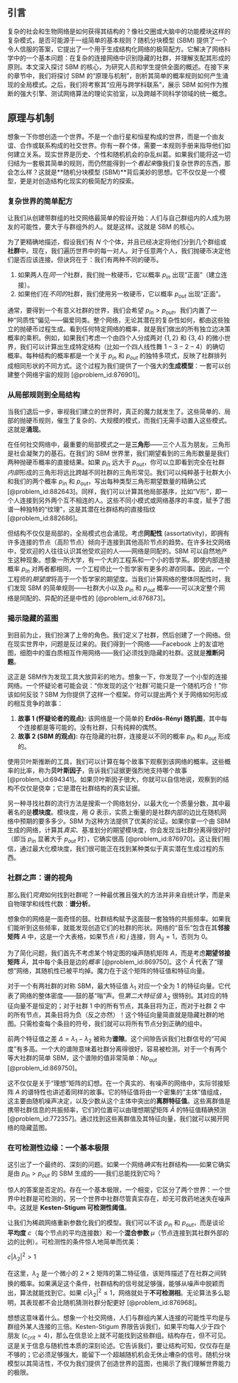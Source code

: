 ## 引言
复杂的社会和生物网络是如何获得其结构的？像社交圈或大脑中的功能模块这样的复杂模式，是否可能源于一组简单的基本规则？随机分块模型 (SBM) 提供了一个令人信服的答案，它提出了一个用于生成结构化网络的极简配方。它解决了网络科学中的一个基本问题：在复杂的连接网络中识别隐藏的社群，并理解支配其形成的原则。本文深入探讨 SBM 的核心，为研究人员和学生提供全面的概述。在接下来的章节中，我们将探讨 SBM 的“原理与机制”，剖析其简单的概率规则如何产生涌现的全局模式。之后，我们将考察其“应用与跨学科联系”，展示 SBM 如何作为推断的强大引擎、测试网络算法的理论实验室，以及跨越不同科学领域的统一概念。

## 原理与机制

想象一下你想创造一个世界。不是一个由行星和恒星构成的世界，而是一个由友谊、合作或联系构成的社交世界。你有一群个体，需要一本规则手册来指导他们如何建立关系。现实世界是历史、个性和随机机会的杂乱纠葛。如果我们能将这一切归结为一套极其简单的规则，而仍然能得到一个*看起来*像我们复杂世界的东西，那会怎么样？这就是**随机分块模型 (SBM)**背后美妙的思想。它不仅仅是一个模型，更是对创造结构化现实的极简配方的探索。

### 复杂世界的简单配方

让我们从创建带群组的社交网络最简单的假设开始：人们与自己群组内的人成为朋友的可能性，要大于与群组外的人。就是这样。这就是 SBM 的核心。

为了更精确地描述，假设我们有 $N$ 个个体，并且已经决定将他们分到几个群组或**社群**中。现在，我们遍历世界中的每一对人。对于任意两个人，我们抛硬币决定他们是否应该连接。但诀窍在于：我们有两种不同的硬币。

1.  如果两人在*同一个*社群，我们抛一枚硬币，它以概率 $p_{in}$ 出现“正面”（建立连接）。
2.  如果他们在*不同的*社群，我们使用另一枚硬币，它以概率 $p_{out}$ 出现“正面”。

通常，要得到一个有意义社群的世界，我们会希望 $p_{in} > p_{out}$。我们内置了一种“同质性”偏见——偏爱同类。整个网络，无论其潜在的复杂性如何，都由这些独立的抛硬币过程生成。看到任何特定网络的概率，就是我们做出的所有独立边决策概率的乘积。例如，如果我们考虑一个由四个人分成两对 $\{1,2\}$ 和 $\{3,4\}$ 的微小世界，我们可以计算出生成特定结构（比如一个四人线性舞 $1-3-2-4$）的确切概率。每种结构的概率都是一个关于 $p_{in}$ 和 $p_{out}$ 的独特多项式，反映了社群排列成相同形状的不同方式。这个过程为我们提供了一个强大的**生成模型**：一套可以创建整个网络宇宙的规则 [@problem_id:876901]。

### 从局部规则到全局结构

当我们退后一步，审视我们建立的世界时，真正的魔力就发生了。这些简单的、局部的抛硬币规则，催生了复杂的、大规模的模式，而我们无需手动置入这些模式。这就是**涌现**。

在任何社交网络中，最重要的局部模式之一是**三角形**——三个人互为朋友。三角形是社会凝聚力的基石。在我们的 SBM 世界里，我们期望看到的三角形数量是我们两种抛硬币概率的直接结果。如果 $p_{in}$ 远大于 $p_{out}$，你可以立即看到完全在社群*内部*形成的三角形将远比跨越不同社群的三角形常见。我们可以纯粹基于社群大小和我们的两个概率 $p_{in}$ 和 $p_{out}$，写出每种类型三角形期望数量的精确公式 [@problem_id:882643]。同样，我们可以计算其他局部基序，比如“V形”，即一个人连接到另外两个互不相连的人。这些不同小模式或网络基序的丰度，赋予了图谱一种独特的“纹理”，这是其潜在社群结构的直接指纹 [@problem_id:882686]。

但结构不仅仅是局部的，全局模式也会涌现。考虑**同配性** (assortativity)，即拥有许多连接的节点（高阶节点）倾向于连接到其他高阶节点的趋势。在许多社交网络中，受欢迎的人往往认识其他受欢迎的人——网络是同配的。SBM 可以自然地产生这种现象。想象一所大学，有一个大的工程系和一个小的哲学系。即使内部连接概率 $p_{in}$ 对两者都相同，一个工程师比一个哲学家有更多的*潜在*同事。因此，一个工程师的*期望度*将高于一个哲学家的期望度。当我们计算网络的整体同配性时，我们发现 SBM 的简单规则——社群大小以及 $p_{in}$ 和 $p_{out}$ 概率——可以决定整个网络是同配的、异配的还是中性的 [@problem_id:876873]。

### 揭示隐藏的蓝图

到目前为止，我们扮演了上帝的角色。我们定义了社群，然后创建了一个网络。但在现实世界中，问题是反过来的。我们得到一个网络——Facebook 上的友谊地图，细胞中的蛋白质相互作用网络——我们必须找到隐藏的社群。这就是**推断问题**。

这正是 SBM作为发现工具大放异彩的地方。想象一下，你发现了一个小型的连接网络。一个怀疑论者可能会说：“你发现的这个'社群'可能只是一个随机巧合！”你该如何反驳？SBM 为你提供了这样一个框架。你可以提出两个关于网络如何形成的相互竞争的故事：

1.  **故事 1 (怀疑论者的观点):** 该网络是一个简单的 **Erdős-Rényi 随机图**，其中每个连接都是等可能的。没有社群，只有纯粹的偶然。
2.  **故事 2 (SBM 的观点):** 存在隐藏的社群，连接是以不同的概率 $p_{in}$ 和 $p_{out}$ 形成的。

使用贝叶斯推断的工具，我们可以计算在每个故事下观察到该网络的概率。这些概率的比率，称为**贝叶斯因子**，告诉我们证据更强烈地支持哪个故事 [@problem_id:694341]。如果贝叶斯因子很大，你就可以自信地说，观察到的结构不仅仅是侥幸；它是潜在社群结构的真实证据。

另一种寻找社群的流行方法是搜索一个网络划分，以最大化一个质量分数，其中最著名的是**模块度**。模块度，用 $Q$ 表示，实质上衡量的是社群内部的边比在随机网络中预期的要多多少。SBM 为这种方法提供了优美的论证。如果你拿一个由 SBM 生成的网络，计算其*真实*、基准划分的期望模块度，你会发现当社群分离得很好时（即当 $p_{in}$ 显著大于 $p_{out}$ 时），它确实很高 [@problem_id:876970]。这让我们相信，通过最大化模块度，我们很可能正在找到某种类似于真实潜在生成过程的东西。

### 社群之声：谱的视角

那么我们*究竟*如何找到社群呢？一种最优雅且强大的方法并非来自统计学，而是来自物理学和线性代数：**谱分析**。

想象你的网络是一面奇怪的鼓。社群结构赋予这面鼓一套独特的共振频率。如果我们能听到这些频率，就能发现创造它们的社群的形状。网络的“音乐”包含在其**邻接矩阵** $A$ 中，这是一个大表格，如果节点 $i$ 和 $j$ 连接，则 $A_{ij}=1$，否则为 $0$。

为了简化问题，我们首先不考虑某个特定图的噪声随机矩阵 $A$，而是考虑**期望邻接矩阵** $\bar{A}$，其中每个条目是边的*概率* [@problem_id:869750]。这个 $\bar{A}$ 代表了“理想”网络，其随机性已被平均掉。魔力在于这个矩阵的特征值和特征向量。

对于一个有两社群的对称 SBM，最大特征值 $\lambda_1$ 对应一个全为 1 的特征向量。它代表了网络的整体密度——鼓的基“嗡”声。但*第二大特征值* $\lambda_2$ 很特别。其对应的特征向量不是恒定的；对于社群 1 中的所有节点，其条目将为正，而对于社群 2 中的所有节点，其条目将为负（反之亦然）！这个特征向量简直就是隐藏社群的地图。只需检查每个条目的符号，我们就可以将所有节点分到正确的组中。

前两个特征值之差 $\Delta = \lambda_1 - \lambda_2$ 被称为**谱隙**。这个间隙告诉我们社群信号的“可闻度”有多高。一个大的谱隙意味着社群分离得很好，容易被检测。对于一个有两个等大社群的简单 SBM，这个谱隙的值非常简单：$N p_{out}$ [@problem_id:869750]。

这不仅仅是关于“理想”矩阵的幻想。在一个真实的、有噪声的网络中，实际邻接矩阵 $A$ 的谱特性也讲述着同样的故事。它的特征值将由一个密集的“主体”值组成，这主要由随机噪声决定，以及少数从这个主体中突出的**离群特征值**。这些离群值是携带社群信息的共振频率，它们的位置可以由理想期望矩阵 $\bar{A}$ 的特征值精确预测 [@problem_id:772357]。通过找到这些离群值及其特征向量，我们就可以揭开网络的隐藏蓝图。

### 在可检测性边缘：一个基本极限

这引出了一个最终的、深刻的问题。如果一个网络*确实*有社群结构——如果它确实是由 $p_{in} > p_{out}$ 的 SBM 生成的——我们总能找到它吗？

惊人的答案是否定的。存在一个基本极限，一个相变，它区分了两个世界：一个世界中社群是可检测的，另一个世界中社群尽管真实存在，却无可救药地迷失在噪声中。这就是 **Kesten-Stigum 可检测性阈值**。

让我们为稀疏网络重新参数化我们的模型。我们可以不谈 $p_{in}$ 和 $p_{out}$，而是谈论**平均度** $c$（每个节点的平均连接数）和一个**混合参数** $\mu$（节点连接到其社群外部的边的比例）。可检测性的条件惊人地简单而优美：

$c |\lambda_2|^2 > 1$

在这里，$\lambda_2$ 是一个微小的 $2 \times 2$ 矩阵的第二特征值，该矩阵描述了在社群之间转换的概率。如果满足这个条件，社群结构的信号就足够强，能够从噪声中脱颖而出，算法就能找到它。如果 $c |\lambda_2|^2 \le 1$，网络就处于**不可检测相**。无论算法多么聪明，其表现都不会比随机猜测社群分配更好 [@problem_id:876968]。

想想这意味着什么。想象一个社交网络，人们与群组内某人连接的可能性平均是与群组外某人连接的三倍。Kesten-Stigum 界限告诉我们，如果平均每人少于四个朋友 ($c_{crit}=4$)，那么在信息论上就不可能找到这些群组。结构存在，但不可见。这是关于信息与随机性本质的深刻论述。它告诉我们，要让结构可知，仅仅存在是不够的；它必须足够强大，能留下一个超越随机机会无休止嘈杂的信号。随机分块模型以其简洁性，不仅为我们提供了创造世界的蓝图，也揭示了我们理解世界能力的极限。

